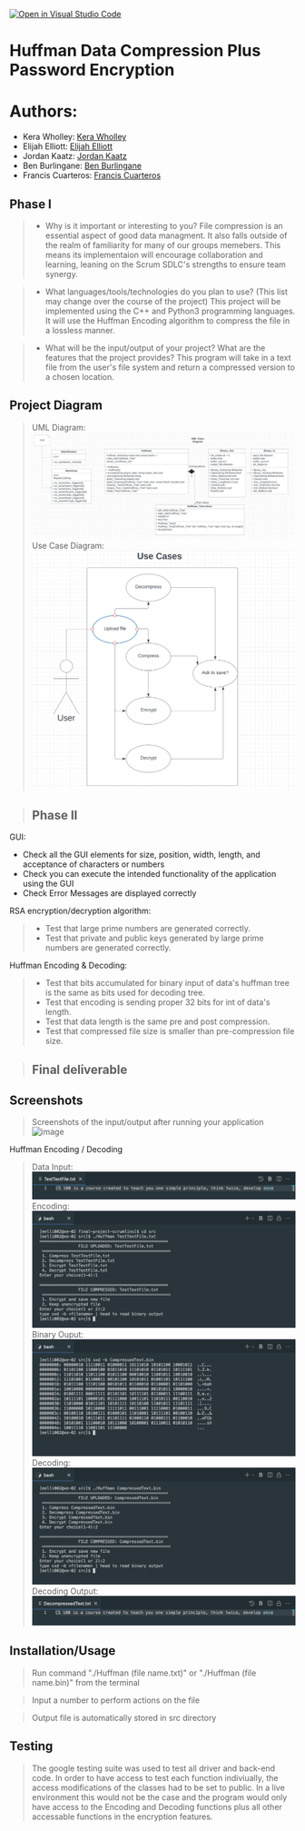 [![Open in Visual Studio Code](https://classroom.github.com/assets/open-in-vscode-c66648af7eb3fe8bc4f294546bfd86ef473780cde1dea487d3c4ff354943c9ae.svg)](https://classroom.github.com/online_ide?assignment_repo_id=8064300&assignment_repo_type=AssignmentRepo)

# Huffman Data Compression Plus Password Encryption


# Authors: 
 - Kera Wholley: [Kera Wholley](https://github.com/quacamole)
 - Elijah Elliott: [Elijah Elliott](https://github.com/Eelli002)
 - Jordan Kaatz: [Jordan Kaatz](https://github.com/jkaat001)
 - Ben Burlingane: [Ben Burlingane](https://github.com/BennettBurlingame)
 - Francis Cuarteros: [Francis Cuarteros](https://github.com/eagerious)
 

## Phase I
 > * Why is it important or interesting to you?
  > File compression is an essential aspect of good data managment. It also falls outside of the realm of familiarity for many of our groups memebers. This means its implementaion will encourage collaboration and learning, leaning on the Scrum SDLC's strengths to ensure team synergy. 

 > * What languages/tools/technologies do you plan to use? (This list may change over the course of the project)
   > This project will be implemented using the C++ and Python3 programming languages. It will use the Huffman Encoding algorithm to compress the file in a lossless manner.

 > * What will be the input/output of your project? What are the features that the project provides?
   > This program will take in a text file from the user's file system and return a compressed version to a chosen location.
   
## Project Diagram
> UML Diagram: !["UML Diagram"](/Screenshots/UML_Diagram.png)
> Use Case Diagram: !["Project Diagram"](/Screenshots/Project_Diagram.png)
 
 > ## Phase II

GUI: 
 - Check all the GUI elements for size, position, width, length, and acceptance of characters or numbers
 - Check you can execute the intended functionality of the application using the GUI
 - Check Error Messages are displayed correctly

RSA encryption/decryption algorithm:
> * Test that large prime numbers are generated correctly.
> * Test that private and public keys generated by large prime numbers are generated correctly.

Huffman Encoding & Decoding:
> * Test that bits accumulated for binary input of data's huffman tree is the same as bits used for decoding tree.
> * Test that encoding is sending proper 32 bits for int of data's length.
> * Test that data length is the same pre and post compression.
> * Test that compressed file size is smaller than pre-compression file size.


 > ## Final deliverable
 
 ## Screenshots
 > Screenshots of the input/output after running your application
 > ![image](https://user-images.githubusercontent.com/107953953/180330617-e497064c-b2e1-4035-a3c2-77972c005058.png)

 Huffman Encoding / Decoding
 > Data Input: !["data input"](/Screenshots/Data_Input.png)
 > Encoding: !["Data Encoding"](/Screenshots/Compressing_Data.png)
 > Binary Ouput: !["Compressed Data"](/Screenshots/Binary_Output.png)
 > Decoding: !["Decoding Data"](/Screenshots/Decompressing_Data.png)
 > Decoding Output: !["Decompressed Data"](/Screenshots/Data_Out.png)

 ## Installation/Usage
 > Run command "./Huffman (file name.txt)" or "./Huffman (file name.bin)" from the terminal
 
 > Input a number to perform actions on the file
 
 > Output file is automatically stored in src directory

 
 ## Testing
 > The google testing suite was used to test all driver and back-end code. In order to have access to test each function indiviually, the access modifications of the classes had to be set to public. In a live environment this would not be the case and the program would only have access to the Encoding and Decoding functions plus all other accessable functions in the encryption features.
